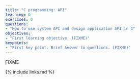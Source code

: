 ```yaml
---
title: "C programming: API"
teaching: 0
exercises: 0
questions:
- "How to use system API and design application API in C"
objectives:
- "First learning objective. (FIXME)"
keypoints:
- "First key point. Brief Answer to questions. (FIXME)"
---
```

FIXME

{% include links.md %}

